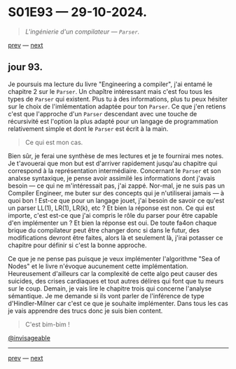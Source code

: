 # S01E93 — 29-10-2024.

> *L'ingénierie d'un compilateur — `Parser`.*

[prev](S01E92-28-10-2024.md) — [next](S01E94-30-10-2024.md)     

## jour 93.


Je poursuis ma lecture du livre "Engineering a compiler", j'ai entamé le chapitre 2 sur le `Parser`. Un chapître intéressant mais c'est fou tous les types de `Parser` qui existent. Plus tu à des informations, plus tu peux hésiter sur le choix de l'imlémentation adaptée pour ton `Parser`. Ce que j'en retiens c'est que l'approche d'un `Parser` descendant avec une touche de récursivité est l'option la plus adapté pour un langage de programmation relativement simple et dont le `Parser` est écrit à la main.

> Ce qui est mon cas.

Bien sûr, je ferai une synthèse de mes lectures et je te fournirai mes notes. Je t'avouerai que mon but est d'arriver rapidement jusqu'au chapitre qui correspond à la représentation intermédiaire. Concernant le `Parser` et son analxse syntaxique, je pense avoir assimilé les informations dont j'avais besoin — ce qui ne m'intéressait pas, j'ai zappé. Nor-mal, je ne suis pas un Compiler Engineer, me buter sur des concepts qui je n'utiliserai jamais — à quoi bon ! Est-ce que pour un langage jouet, j'ai besoin de savoir ce qu'est un parser LL(1), LR(1), LR(k), etc ? Et bien la réponse est non. Ce qui est importe, c'est est-ce que j'ai compris le rôle du parser pour être capable d'en implémenter un ? Et bien la réponse est oui. De toute fa4on chaque brique du compilateur peut être changer donc si dans le futur, des modifications devront être faites, alors là et seulement là, j'irai potasser ce chapitre pour définir si c'est la bonne approche.

Ce que je ne pense pas puisque je veux implémenter l'algorithme "Sea of Nodes" et le livre n'évoque aucunement cette implémentation. Heureusement d'ailleurs car la complexité de cette algo peut causer des suicides, des crises cardiaques et tout autres délires qui font que tu meurs sur le coup. Demain, je vais lire le chapitre trois qui concerne l'analyse sémantique. Je me demande si ils vont parler de l'inférence de type d'Hindler-Milner car c'est ce que je souhaite implémenter. Dans tous les cas je vais apprendre des trucs donc je suis bien content.

> C'est bim-bim !

[@invisageable](https://twitter.com/invisageable)   

---

[prev](S01E92-28-10-2024.md) — [next](S01E94-30-10-2024.md)   
